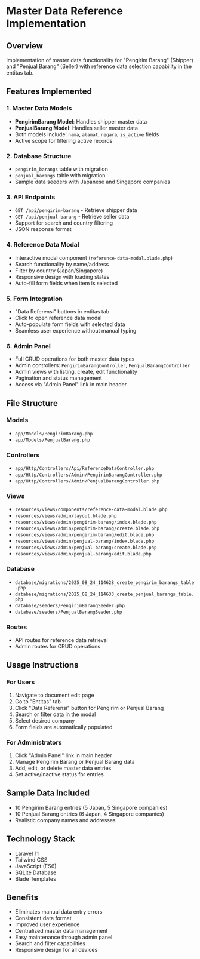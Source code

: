 # Master Data Reference Implementation

## Overview
Implementation of master data functionality for "Pengirim Barang" (Shipper) and "Penjual Barang" (Seller) with reference data selection capability in the entitas tab.

## Features Implemented

### 1. Master Data Models
- **PengirimBarang Model**: Handles shipper master data
- **PenjualBarang Model**: Handles seller master data
- Both models include: `nama`, `alamat`, `negara`, `is_active` fields
- Active scope for filtering active records

### 2. Database Structure
- `pengirim_barangs` table with migration
- `penjual_barangs` table with migration  
- Sample data seeders with Japanese and Singapore companies

### 3. API Endpoints
- `GET /api/pengirim-barang` - Retrieve shipper data
- `GET /api/penjual-barang` - Retrieve seller data
- Support for search and country filtering
- JSON response format

### 4. Reference Data Modal
- Interactive modal component (`reference-data-modal.blade.php`)
- Search functionality by name/address
- Filter by country (Japan/Singapore)
- Responsive design with loading states
- Auto-fill form fields when item is selected

### 5. Form Integration
- "Data Referensi" buttons in entitas tab
- Click to open reference data modal
- Auto-populate form fields with selected data
- Seamless user experience without manual typing

### 6. Admin Panel
- Full CRUD operations for both master data types
- Admin controllers: `PengirimBarangController`, `PenjualBarangController`
- Admin views with listing, create, edit functionality
- Pagination and status management
- Access via "Admin Panel" link in main header

## File Structure

### Models
- `app/Models/PengirimBarang.php`
- `app/Models/PenjualBarang.php`

### Controllers
- `app/Http/Controllers/Api/ReferenceDataController.php`
- `app/Http/Controllers/Admin/PengirimBarangController.php`
- `app/Http/Controllers/Admin/PenjualBarangController.php`

### Views
- `resources/views/components/reference-data-modal.blade.php`
- `resources/views/admin/layout.blade.php`
- `resources/views/admin/pengirim-barang/index.blade.php`
- `resources/views/admin/pengirim-barang/create.blade.php`
- `resources/views/admin/pengirim-barang/edit.blade.php`
- `resources/views/admin/penjual-barang/index.blade.php`
- `resources/views/admin/penjual-barang/create.blade.php`
- `resources/views/admin/penjual-barang/edit.blade.php`

### Database
- `database/migrations/2025_08_24_114628_create_pengirim_barangs_table.php`
- `database/migrations/2025_08_24_114633_create_penjual_barangs_table.php`
- `database/seeders/PengirimBarangSeeder.php`
- `database/seeders/PenjualBarangSeeder.php`

### Routes
- API routes for reference data retrieval
- Admin routes for CRUD operations

## Usage Instructions

### For Users
1. Navigate to document edit page
2. Go to "Entitas" tab
3. Click "Data Referensi" button for Pengirim or Penjual Barang
4. Search or filter data in the modal
5. Select desired company
6. Form fields are automatically populated

### For Administrators
1. Click "Admin Panel" link in main header
2. Manage Pengirim Barang or Penjual Barang data
3. Add, edit, or delete master data entries
4. Set active/inactive status for entries

## Sample Data Included
- 10 Pengirim Barang entries (5 Japan, 5 Singapore companies)
- 10 Penjual Barang entries (6 Japan, 4 Singapore companies)
- Realistic company names and addresses

## Technology Stack
- Laravel 11
- Tailwind CSS
- JavaScript (ES6)
- SQLite Database
- Blade Templates

## Benefits
- Eliminates manual data entry errors
- Consistent data format
- Improved user experience
- Centralized master data management
- Easy maintenance through admin panel
- Search and filter capabilities
- Responsive design for all devices
